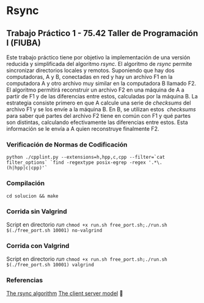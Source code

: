 # Rsync
## Trabajo Práctico 1 - 75.42 Taller de Programación I (FIUBA)
Este trabajo práctico tiene por objetivo la implementación de una versión reducida y simplificada del algoritmo *rsync*. El algoritmo de *rsync* permite sincronizar directorios locales y remotos.
Suponiendo que hay dos computadoras, A y B, conectadas en red y hay un archivo F1 en la computadora A y otro archivo muy similar en la computadora B llamado F2. El algoritmo permitirá reconstruir un archivo F2 en una máquina de A a partir de F1 y de las diferencias entre estos, calculadas por la máquina B.
La estrategia consiste primero en que A calcule una serie de *checksums* del archivo F1 y se los envíe a la máquina B. En B, se utilizan estos ​
*checksums* para saber qué partes del archivo F2 tiene en común con F1 y qué partes son distintas, calculando efectivamente las diferencias entre estos. Esta información se le envía a A quien reconstruye finalmente F2. 

### Verificación de Normas de Codificación
```python ./cpplint.py --extensions=h,hpp,c,cpp --filter=`cat filter_options` `find -regextype posix-egrep -regex '.*\.(h|hpp|c|cpp)'` ```

### Compilación
```cd solucion && make```

### Corrida sin Valgrind
Script en directorio *run*
```chmod +x run.sh free_port.sh;./run.sh $(./free_port.sh 10001) no-valgrind```

### Corrida con Valgrind
Script en directorio *run*
```chmod +x run.sh free_port.sh;./run.sh $(./free_port.sh 10001) valgrind```

### Referencias
[The rsync algorithm](https://rsync.samba.org/tech_report/tech_report.html)
[The client server model](http://www.linuxhowtos.org/C_C++/socket.htm)
:dizzy:
